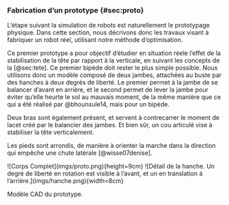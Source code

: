 ### Fabrication d’un prototype {#sec:proto}

L’étape suivant la simulation de robots est naturellement le prototypage physique. Dans cette section, nous décrivons
donc les travaux visant à fabriquer un robot réel, utilisant notre méthode d’optimisation.

Ce premier prototype a pour objectif d’étudier en situation réele l’effet de la stabilisation de la tête par rapport à
la verticale, en suivant les concepts de la [@sec:tete]. Ce premier bipède doit rester le plus simple possible. Nous
utilisons donc un modèle composé de deux jambes, attachées au buste par des hanches à deux degrés de liberté. Le
premier permet à la jambe de se balancer d’avant en arrière, et le second permet de lever la jambe pour éviter qu’elle
heurte le sol au mauvais moment, de la même manière que ce qui a été réalisé par @bhounsule14, mais pour un bipède.

Deux bras sont également présent, et servent à contrecarrer le moment de lacet créé par le balancier des jambes. Et
bien sûr, un cou articulé vise à stabiliser la tête verticalement.

Les pieds sont arrondis, de manière à orienter la marche dans la direction qui empêche une chute latérale
[@wisse07denise].

<div id="fig:proto">
![Corps Complet](imgs/proto.png){height=9cm}
![Détail de la hanche. Un degré de liberté en rotation est visible à l’avant, et un en translation à
l’arrière.](imgs/hanche.png){width=8cm}

Modèle CAD du prototype.
</div>
